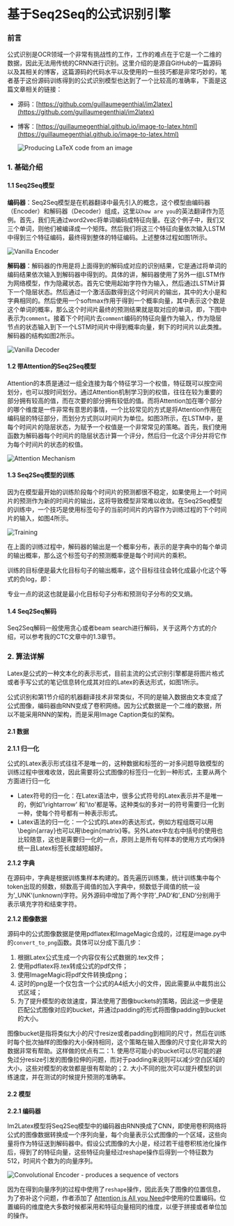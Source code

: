 # 基于Seq2Seq的公式识别引擎

### 前言

公式识别是OCR领域一个非常有挑战性的工作，工作的难点在于它是一个二维的数据，因此无法用传统的CRNN进行识别。这里介绍的是源自GitHub的一篇源码以及其相关的博客，这篇源码的代码水平以及使用的一些技巧都是非常巧妙的，笔者基于这份源码训练得到的公式识别模型也达到了一个比较高的准确率，下面是这篇文章相关的链接：

* 源码：[https://github.com/guillaumegenthial/im2latex](https://github.com/guillaumegenthial/im2latex)
* 博客：[https://guillaumegenthial.github.io/image-to-latex.html](https://guillaumegenthial.github.io/image-to-latex.html)

  ![Producing LaTeX code from an image](https://guillaumegenthial.github.io/assets/img2latex/img2latex_task.svg)

### 1. 基础介绍

#### 1.1 Seq2Seq模型

**编码器**：Seq2Seq模型是在机器翻译中最先引入的概念，这个模型由编码器（Encoder）和解码器（Decoder）组成，这里以`how are you`的英法翻译作为范例。首先，我们先通过word2vec将单词编码成特征向量​。在这个例子中，我们又三个单词，则他们被编译成一个矩阵​。然后我们将这三个特征向量依次输入LSTM中得到三个特征编码​，最终得到整体的特征编码​。上述整体过程如图1所示。

![Vanilla Encoder](https://guillaumegenthial.github.io/assets/img2latex/seq2seq_vanilla_encoder.svg)

**解码器**：解码器的作用是将上面得到的​解码成对应的识别结果，它是通过将单词的编码结果依次输入到解码器中得到的。具体的讲，解码器使用了另外一组LSTM作为网络模型，​作为隐藏状态。首先它使用起始字符​作为输入，然后通过LSTM计算下一个隐层状态​。然后通过一个激活函数​ 得到这个时间片的输出​，其中​的大小是和字典相同的。然后使用一个softmax作用于​得到一个概率向量​，其中​表示这个数是这个单词的概率，那么这个时间片最终的预测结果就是取​对应的单词，即​，下图中表示为`comment`。接着下个时间片去`comment`编码的特征向量作为输入，​作为隐层节点的状态输入到下一个LSTM时间片中得到概率向量​，剩下的时间片以此类推。解码器的结构如图2所示。

![Vanilla Decoder](https://guillaumegenthial.github.io/assets/img2latex/seq2seq_vanilla_decoder.svg)

#### 1.2 带Attention的Seq2Seq模型

Attention的本质是通过一组全连接为每个特征学习一个权值，特征既可以按空间划分，也可以按时间划分。通过Attention机制学习到的权值，往往在较为重要的部分拥有较高的值，而在次要的部分拥有较低的值。而将Attention加在哪个部分的哪个维度是一件非常有意思的事情，一个比较常见的方式是将Attention作用在编码层的特征部分，而划分方式则以时间片为单位。如图3所示，在LSTM中，​是每个时间片的隐层状态，为​赋予一个权值是一个非常常见的策略。首先，我们使用函数​ 为解码器每个时间片的隐层状态​计算一个评分，然后归一化这个评分并将它作为每个时间片的状态的权值。

![Attention Mechanism](https://guillaumegenthial.github.io/assets/img2latex/seq2seq_attention_mechanism_new.svg)

#### 1.3 Seq2Seq模型的训练

因为在模型最开始的训练阶段每个时间片的预测都很不稳定，如果使用上一个时间片的预测作为新的时间片的输出，这将导致模型非常难以收敛。在Seq2Seq模型的训练中，一个技巧是使用标签句子的当前时间片的内容作为训练过程的下个时间片的输入，如图4所示。

![Training](https://guillaumegenthial.github.io/assets/img2latex/img2latex_training.svg)

在上面的训练过程中，解码器的输出是一个概率分布，表示的是字典中的每个单词的输出概率，那么这个标签句子的预测概率便是每个时间片的乘积。

训练的目标便是最大化目标句子的输出概率，这个目标往往会转化成最小化这个等式的负log，即：

专业一点的说这也就是最小化目标句子分布和预测句子分布的交叉熵。

#### 1.4 Seq2Seq解码

Seq2Seq解码一般使用贪心或者beam search进行解码，关于这两个方式的介绍，可以参考我的CTC文章中的1.3章节。

### 2. 算法详解

Latex是公式的一种文本化的表示形式，目前主流的公式识别引擎都是将图片格式或者手写公式的笔记信息转化成其对应的Latex的表达形式，如图1所示。

公式识别和第1节介绍的机器翻译技术非常类似，不同的是输入数据由文本变成了公式图像，编码器由RNN变成了卷积网络。因为公式数据是一个二维的数据，所以不能采用RNN的架构，而是采用Image Caption类似的架构。

#### 2.1 数据

**2.1.1 归一化**

公式的Latex表示形式往往不是唯一的，这种数据和标签的一对多问题导致模型的训练过程中很难收敛，因此需要将公式图像的标签归一化到一种形式，主要从两个方面进行归一化

* Latex符号的归一化：在Latex语法中，很多公式符号的Latex表示并不是唯一的，例如’\rightarrow‘ 和'\to'都是​等。这种类似的多对一的符号需要归一化到一种，使每个符号都有一种表示形式。
* Latex语法的归一化：一个公式的Latex的表达形式，例如方程组既可以用\begin{array}也可以用\begin{matrix}等。另外Latex中左右中括号的使用也比较随意，这也是需要归一化的一点，原则上是所有句样本的使用方式均保持统一且Latex标签长度越短越好。

**2.1.2 字典**

在源码中，字典是根据训练集样本构建的。首先遍历训练集，统计训练集中每个token出现的频数，频数高于阈值的加入字典中，频数低于阈值的统一设为’\_UNK‘\(unknown\)字符。另外源码中增加了两个字符’\_PAD‘和’\_END‘分别用于表示填充字符和结束字符。

**2.1.2 图像数据**

源码中的公式图像数据是使用pdflatex和ImageMagic合成的，过程是image.py中的`convert_to_png`函数。具体可以分成下面几步：

1. 根据Latex公式生成一个内容仅有公式数据的.tex文件；
2. 使用pdflatex将.tex转成公式的pdf文件；
3. 使用ImageMagic将pdf文件转换成png；
4. 这时的png是一个仅包含一个公式的A4纸大小的文件，因此需要从中裁剪出公式区域；
5. 为了提升模型的收敛速度，算法使用了图像buckets的策略，因此这一步便是匹配公式图像对应的bucket，并通过padding的形式将图像padding到bucket的大小。

图像bucket是指将类似大小的尺寸resize或者padding到相同的尺寸，然后在训练时每个批次抽样的图像的大小保持相同，这个策略在输入图像的尺寸变化非常大的数据非常有帮助。这样做的优点有二：1. 使用尽可能小的bucket可以尽可能的避免过分resize引发的图像拉伸的问题，而对于padding来说则可以减少空白区域的大小，这些对模型的收敛都是很有帮助的；2. 大小不同的批次可以提升模型的训练速度，并在测试的时候提升预测的准确率。

#### 2.2 模型

**2.2.1 编码器**

Im2Latex模型将Seq2Seq模型中的编码器由RNN换成了CNN，即使用卷积网络将公式的图像数据转换成一个序列向量​，每个向量表示公式图像的一个区域，这些向量将作为特征送到解码器中。假设公式图像的大小是​，经过若干组卷积核池化操作后，得到了​的特征向量，这些特征向量经过reshape操作后得到一个特征数为512，时间片个数为​的向量序列。

![Convolutional Encoder - produces a sequence of vectors](https://guillaumegenthial.github.io/assets/img2latex/img2latex_encoder.svg)

因为在得到向量序列的过程中使用了`reshape`操作，因此丢失了图像的位置信息，为了弥补这个问题，作者添加了 [Attention is All you Need](https://senliuy.gitbook.io/advanced-deep-learning/di-er-zhang-ff1a-xu-lie-mo-xing/attention-is-all-you-need)中使用的位置编码。位置编码的维度绝大多数时候都采用和特征向量相同的维度，以便于拼接或者单位加的操作。

